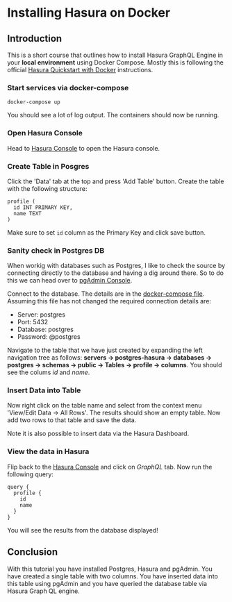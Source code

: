 # Installing Hasura on Docker

## Introduction

This is a short course that outlines how to install Hasura GraphQL Engine in your **local environment** using Docker Compose. Mostly this is following the official [Hasura Quickstart with Docker](https://docs.hasura.io/1.0/graphql/manual/getting-started/docker-simple.html) instructions.

### Start services via docker-compose

```
docker-compose up
```

You should see a lot of log output. The containers should now be running.

### Open Hasura Console

Head to [Hasura Console](http://localhost:8080/console) to open the Hasura console.

### Create Table in Posgres

Click the 'Data' tab at the top and press 'Add Table' button. Create the table with the following structure:

```
profile (
  id INT PRIMARY KEY,
  name TEXT
)
```

Make sure to set `id` column as the Primary Key and click save button.

### Sanity check in Postgres DB

When workig with databases such as Postgres, I like to check the source by connecting directly to the database and having a dig around there. So to do this we can head over to [pgAdmin Console](http://localhost:5050/).

Connect to the database. The details are in the [docker-compose file](./docker-compose.yml). Assuming this file has not changed the required connection details are:

* Server: postgres
* Port: 5432
* Database: postgres
* Password: @postgres

Navigate to the table that we have just created by expanding the left navigation tree as follows: **servers -> postgres-hasura -> databases -> postgres -> schemas -> public -> Tables -> profile -> columns**. You should see the colums *id* and *name*.

### Insert Data into Table

Now right click on the table name and select from the context menu 'View/Edit Data -> All Rows'. The results should show an empty table. Now add two rows to that table and save the data.

Note it is also possible to insert data via the Hasura Dashboard.

### View the data in Hasura

Flip back to the [Hasura Console](http://localhost:8080/console) and click on *GraphQL* tab. Now run the following query:

```
query {
  profile {
    id
    name
  }
}
```

You will see the results from the database displayed!

## Conclusion

With this tutorial you have installed Postgres, Hasura and pgAdmin. You have created a single table with two columns. You have inserted data into this table using pgAdmin and you have queried the database table via Hasura Graph QL engine.
